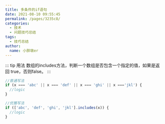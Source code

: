 ```yaml
---
title: 多条件的if语句
date: 2021-08-10 09:55:45
permalink: /pages/3235c8/
categories:
  - 技术
  - 问题技巧总结
tags:
  - 技巧总结
author:
  name: 小胖墩er
---
```

::: tip 用法
数组的includes方法，判断一个数组是否包含一个指定的值，如果是返回 true，否则false。
::: 
```js
//普通写法
if (x === 'abc' || x === 'def' || x === 'ghi' || x ==='jkl') {
  //logic
}

//优雅写法
if (['abc', 'def', 'ghi', 'jkl'].includes(x)) {
  //logic
}
```